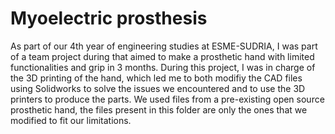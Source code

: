 # Myoelectric prosthesis

As part of our 4th year of engineering studies at ESME-SUDRIA, I was part of a team project during that aimed to make a prosthetic hand with limited functionalities and grip in 3 months. 
During this project, I was in charge of the 3D printing of the hand, which led me to both modifiy the CAD files using Solidworks to solve the issues we encountered and to use the 3D printers to produce the parts. 
We used files from a pre-existing open source prosthetic hand, the files present in this folder are only the ones that we modified to fit our limitations. 
